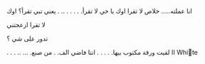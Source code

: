 انا عملته.....
خلاص لا تقرا اوك
يا خي لا تقرأ.
.
.
.
.
..
.
يعني تبي تقرأ؟
اوك





لا تقرا ازعجتني




تدور على شي ؟




.
.
.
..
...
.اا لقيت ورقة مكتوب بيها.
.
.
.
.
انتا فاضي الف.
.
من صنع 
Whiّte
